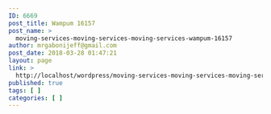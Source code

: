 ```yaml
---
ID: 6669
post_title: Wampum 16157
post_name: >
  moving-services-moving-services-moving-services-wampum-16157
author: mrgabonijeff@gmail.com
post_date: 2018-03-28 01:47:21
layout: page
link: >
  http://localhost/wordpress/moving-services-moving-services-moving-services-wampum-16157/
published: true
tags: [ ]
categories: [ ]
---
```


